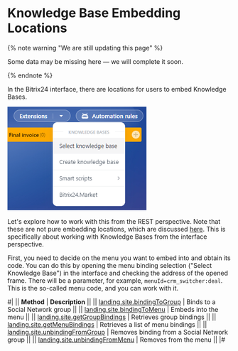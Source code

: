 # Knowledge Base Embedding Locations

{% note warning "We are still updating this page" %}

Some data may be missing here — we will complete it soon.

{% endnote %}

In the Bitrix24 interface, there are locations for users to embed Knowledge Bases.

![Knowledge Base Embedding Locations](_images/application_embedding.png)

Let's explore how to work with this from the REST perspective. Note that these are not pure embedding locations, which are discussed [here](../../../widgets/index.md). This is specifically about working with Knowledge Bases from the interface perspective.

First, you need to decide on the menu you want to embed into and obtain its code. You can do this by opening the menu binding selection ("Select Knowledge Base") in the interface and checking the address of the opened frame. There will be a parameter, for example, `menuId=crm_switcher:deal`. This is the so-called menu code, and you can work with it.

#|
|| **Method** | **Description** ||
|| [landing.site.bindingToGroup](./landing-site-binding-to-group.md) | Binds to a Social Network group ||
|| [landing.site.bindingToMenu](./landing-site-binding-to-menu.md) | Embeds into the menu ||
|| [landing.site.getGroupBindings](./landing-site-get-group-bindings.md) | Retrieves group bindings ||
|| [landing.site.getMenuBindings](./landing-site-get-menu-bindings.md) | Retrieves a list of menu bindings ||
|| [landing.site.unbindingFromGroup](./landing-site-unbinding-from-group.md) | Removes binding from a Social Network group ||
|| [landing.site.unbindingFromMenu](./landing-site-unbinding-from-menu.md) | Removes from the menu ||
|#